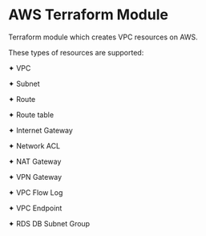 # AWS Terraform Module
Terraform module which creates VPC resources on AWS.

These types of resources are supported:

 ✦ VPC

 ✦ Subnet

 ✦ Route

 ✦ Route table

 ✦ Internet Gateway

 ✦ Network ACL

 ✦ NAT Gateway

 ✦ VPN Gateway

 ✦ VPC Flow Log

 ✦ VPC Endpoint
 
 ✦ RDS DB Subnet Group

